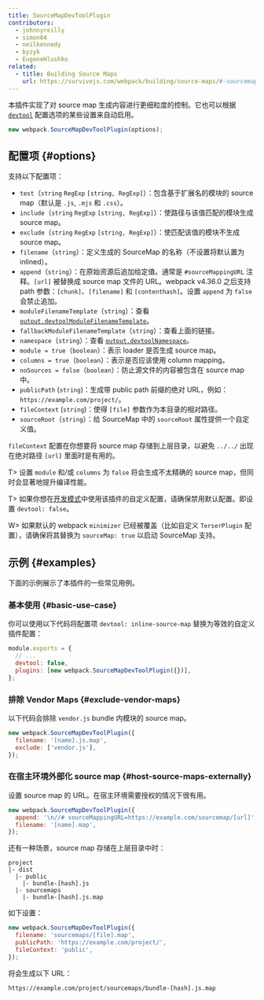 ```yaml
---
title: SourceMapDevToolPlugin
contributors:
  - johnnyreilly
  - simon04
  - neilkennedy
  - byzyk
  - EugeneHlushko
related:
  - title: Building Source Maps
    url: https://survivejs.com/webpack/building/source-maps/#-sourcemapdevtoolplugin-and-evalsourcemapdevtoolplugin-
---
```


本插件实现了对 source map 生成内容进行更细粒度的控制。它也可以根据 [`devtool`](/configuration/devtool/) 配置选项的某些设置来自动启用。

```js
new webpack.SourceMapDevToolPlugin(options);
```

## 配置项 {#options}

支持以下配置项：

- `test`（`string` `RegExp` `[string, RegExp]`）：包含基于扩展名的模块的 source map（默认是 `.js`, `.mjs` 和 `.css`）。
- `include`（`string` `RegExp` `[string, RegExp]`）：使路径与该值匹配的模块生成 source map。
- `exclude`（`string` `RegExp` `[string, RegExp]`）：使匹配该值的模块不生成 source map。
- `filename`（`string`）：定义生成的 SourceMap 的名称（不设置将默认置为 inlined）。
- `append`（`string`）：在原始资源后追加给定值。通常是 `#sourceMappingURL` 注释。`[url]` 被替换成 source map 文件的 URL。webpack v4.36.0 之后支持 path 参数：`[chunk]`、`[filename]` 和 `[contenthash]`。设置 `append` 为 `false` 会禁止追加。
- `moduleFilenameTemplate`（`string`）：查看 [`output.devtoolModuleFilenameTemplate`](/configuration/output/#outputdevtoolmodulefilenametemplate)。
- `fallbackModuleFilenameTemplate`（`string`）：查看上面的链接。
- `namespace`（`string`）：查看 [`output.devtoolNamespace`](/configuration/output/#outputdevtoolnamespace)。
- `module = true`（`boolean`）：表示 loader 是否生成 source map。
- `columns = true`（`boolean`）：表示是否应该使用 column mapping。
- `noSources = false`（`boolean`）：防止源文件的内容被包含在 source map 中。
- `publicPath` (`string`)：生成带 public path 前缀的绝对 URL，例如：`https://example.com/project/`。
- `fileContext` (`string`)：使得 `[file]` 参数作为本目录的相对路径。
- `sourceRoot`（`string`）：给 SourceMap 中的 `sourceRoot` 属性提供一个自定义值。

`fileContext` 配置在你想要将 source map 存储到上层目录，以避免 `../../` 出现在绝对路径 `[url]` 里面时是有用的。

T> 设置 `module` 和/或 `columns` 为 `false` 将会生成不太精确的 source map，但同时会显著地提升编译性能。

T> 如果你想在[开发模式](/configuration/mode/#mode-development)中使用该插件的自定义配置，请确保禁用默认配置。即设置 `devtool: false`。

W> 如果默认的 webpack `minimizer` 已经被覆盖（比如自定义 `TerserPlugin` 配置），请确保将其替换为 `sourceMap: true` 以启动 SourceMap 支持。

## 示例 {#examples}

下面的示例展示了本插件的一些常见用例。

### 基本使用 {#basic-use-case}

你可以使用以下代码将配置项 `devtool: inline-source-map` 替换为等效的自定义插件配置：

```js
module.exports = {
  // ...
  devtool: false,
  plugins: [new webpack.SourceMapDevToolPlugin({})],
};
```

### 排除 Vendor Maps {#exclude-vendor-maps}

以下代码会排除 `vendor.js` bundle 内模块的 source map。

```js
new webpack.SourceMapDevToolPlugin({
  filename: '[name].js.map',
  exclude: ['vendor.js'],
});
```

### 在宿主环境外部化 source map {#host-source-maps-externally}

设置 source map 的 URL。在宿主环境需要授权的情况下很有用。

```js
new webpack.SourceMapDevToolPlugin({
  append: '\n//# sourceMappingURL=https://example.com/sourcemap/[url]',
  filename: '[name].map',
});
```

还有一种场景，source map 存储在上层目录中时：

```code
project
|- dist
  |- public
    |- bundle-[hash].js
  |- sourcemaps
    |- bundle-[hash].js.map
```

如下设置：

```js
new webpack.SourceMapDevToolPlugin({
  filename: 'sourcemaps/[file].map',
  publicPath: 'https://example.com/project/',
  fileContext: 'public',
});
```

将会生成以下 URL：

```code
https://example.com/project/sourcemaps/bundle-[hash].js.map
```
